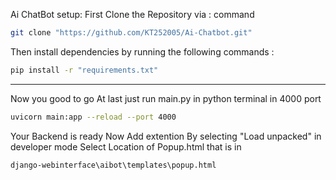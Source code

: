 Ai ChatBot 
setup:
First Clone the Repository via :
command 
```bash
git clone "https://github.com/KT252005/Ai-Chatbot.git"
```
Then install dependencies by running the following commands :
```bash
pip install -r "requirements.txt"
```

***
Now you good to go 
At last just run main.py in python terminal in 4000 port 
```bash
uvicorn main:app --reload --port 4000 
```
Your Backend is ready 
Now Add extention By selecting "Load unpacked" in developer mode 
Select Location of Popup.html that is in 
```
django-webinterface\aibot\templates\popup.html
```
